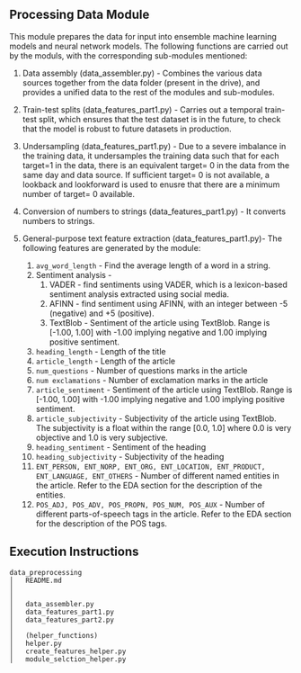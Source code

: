 ## Processing Data Module

This module prepares the data for input into ensemble machine learning models and neural network models. The following functions are carried out by the moduls, with the corresponding sub-modules mentioned:

1. Data assembly (data_assembler.py) - Combines the various data sources together from the data folder (present in the drive), and provides a unified data to the rest of the modules and sub-modules.

2. Train-test splits (data_features_part1.py) - Carries out a temporal train-test split, which ensures that the test dataset is in the future, to check that the model is robust to future datasets in production.

3. Undersampling (data_features_part1.py) - Due to a severe imbalance in the training data, it undersamples the training data such that for each target=1 in the data, there is an equivalent target= 0 in the data from the same day and data source. If sufficient target= 0 is not available, a lookback and lookforward is used to enusre that there are a minimum number of target= 0 available.

4. Conversion of numbers to strings (data_features_part1.py) - It converts numbers to strings.

4. General-purpose text feature extraction (data_features_part1.py)- The following features are generated by the module:
	1. ```avg_word_length``` - Find the average length of a word in a string.
	2. Sentiment analysis - 
		1. VADER - find sentiments using VADER, which is a lexicon-based sentiment analysis extracted using social media.
		2. AFINN - find sentiment using AFINN, with an integer between -5 (negative) and +5 (positive).
		3. TextBlob - Sentiment of the article using TextBlob. Range is [-1.00, 1.00] with -1.00 implying negative and 1.00 implying positive sentiment.
	3. ```heading_length``` - Length of the title
	4. ```article_length``` - Length of the article
	5. ```num_questions``` - Number of questions marks in the article
	6. ```num exclamations``` - Number of exclamation marks in the article
	7. ```article_sentiment``` - Sentiment of the article using TextBlob. Range is [-1.00, 1.00] with -1.00 implying negative and 1.00 implying positive sentiment.
	8. ```article_subjectivity``` - Subjectivity of the article using TextBlob. The subjectivity is a float within the range [0.0, 1.0] where 0.0 is very objective and 1.0 is very subjective.
	9. ```heading_sentiment``` - Sentiment of the heading
	10. ```heading_subjectivity``` - Subjectivity of the heading
	11. ```ENT_PERSON, ENT_NORP, ENT_ORG, ENT_LOCATION, ENT_PRODUCT, ENT_LANGUAGE, ENT_OTHERS``` - Number of different named entities in the article. Refer to the EDA section for the description of the entities.
	12. ```POS_ADJ, POS_ADV, POS_PROPN, POS_NUM, POS_AUX``` - Number of different parts-of-speech tags in the article. Refer to the EDA section for the description of the POS tags.

## Execution Instructions

```
data_preprocessing
│   README.md
│
│
│   data_assembler.py    
│	data_features_part1.py
│	data_features_part2.py
│
│	(helper_functions)
│	helper.py
│	create_features_helper.py
│	module_selction_helper.py
```

